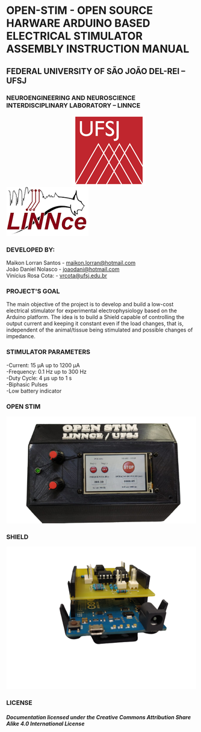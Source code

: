 # OPEN-STIM - OPEN SOURCE HARWARE ARDUINO BASED ELECTRICAL STIMULATOR ASSEMBLY INSTRUCTION MANUAL

## FEDERAL UNIVERSITY OF SÃO JOÃO DEL-REI – UFSJ
### NEUROENGINEERING AND NEUROSCIENCE INTERDISCIPLINARY LABORATORY – LINNCE
&emsp; &emsp; &emsp; &emsp; &emsp; &emsp; &emsp; &emsp; &emsp; &emsp;![UFSJ](https://github.com/Open-Stim/openstim/blob/main/Additional%20files/UFSJ.png) &emsp; &emsp; &emsp; &emsp; ![LINNCE](https://github.com/Open-Stim/openstim/blob/main/Additional%20files/LINNce.png)

### DEVELOPED BY:
Maikon Lorran Santos - maikon.lorran@hotmail.com <br/>
João Daniel Nolasco - joaodani@hotmail.com <br/>
Vinícius Rosa Cota: - vrcota@ufsj.edu.br <br/>

### PROJECT'S GOAL
The main objective of the project is to develop and build a low-cost electrical stimulator
for experimental electrophysiology based on the Arduino platform. The idea is to build a Shield
capable of controlling the output current and keeping it constant even if the load changes, that
is, independent of the animal/tissue being stimulated and possible changes of impedance.

### STIMULATOR PARAMETERS
-Current: 15 µA up to 1200 µA <br/>
-Frequency: 0.1 Hz up to 300 Hz <br/>
-Duty Cycle: 4 µs up to 1 s <br/>
-Biphasic Pulses <br/>
-Low battery indicator <br/>

### OPEN STIM

![OPEN-STIM](https://github.com/Open-Stim/openstim/blob/main/Additional%20files/Open-Stim.png)

### SHIELD

![Shield](https://github.com/Open-Stim/openstim/blob/main/Additional%20files/Shield.png)

































### LICENSE

##### Documentation licensed under the Creative Commons Attribution Share Alike 4.0 International License
